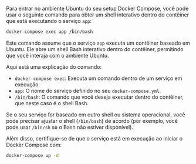 Para entrar no ambiente Ubuntu do seu setup Docker Compose, você pode usar o seguinte comando para obter um shell interativo dentro do contêiner que está executando o serviço `app`:

```bash
docker-compose exec app /bin/bash
```

Este comando assume que o serviço `app` executa um contêiner baseado em Ubuntu. Ele abre um shell Bash interativo dentro do contêiner, permitindo que você interaja com o ambiente Ubuntu.

Aqui está uma explicação do comando:
- `docker-compose exec`: Executa um comando dentro de um serviço em execução.
- `app`: O nome do serviço definido no seu `docker-compose.yml`.
- `/bin/bash`: O comando que você deseja executar dentro do contêiner, que neste caso é o shell Bash.

Se o seu serviço for baseado em outro shell ou sistema operacional, você pode precisar ajustar o shell (`/bin/bash`) de acordo (por exemplo, você pode usar `/bin/sh` se o Bash não estiver disponível).

Além disso, certifique-se de que o serviço está em execução ao iniciar o Docker Compose com:

```bash
docker-compose up -d
```